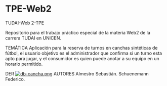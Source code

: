 # TPE-Web2
TUDAI-Web 2-TPE

Repositorio para el trabajo práctico especial de la materia Web2 de la carrera TUDAI en UNICEN.

TEMÁTICA
Aplicación para la reserva de turnos en canchas sintéticas de fútbol, el usuario objetivo es el administrador 
que confirma si un turno esta apto para jugar, y el consumidor es quien puede anotar a su equipo en un horario permitido.

DER 
[![db-cancha.png](https://i.postimg.cc/ry04MnNH/db-cancha.png)](https://postimg.cc/G9RtjjNP)
AUTORES
Almestro Sebastián.
Schuenemann Federico.

